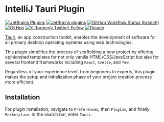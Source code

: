 # IntelliJ Tauri Plugin

[![JetBrains Plugins](https://img.shields.io/jetbrains/plugin/v/21659-tauri)](https://plugins.jetbrains.com/plugin/21659-tauri)
[![JetBrains plugins](https://img.shields.io/jetbrains/plugin/d/21659-tauri)](https://plugins.jetbrains.com/plugin/21659-tauri/versions)
[![GitHub Workflow Status (branch)](https://img.shields.io/github/actions/workflow/status/KartanHQ/intellij-tauri/build.yml?branch=master)](https://github.com/KartanHQ/intellij-tauri/actions/workflows/build.yml)
[![GitHub](https://img.shields.io/github/license/KartanHQ/intellij-tauri)](https://github.com/KartanHQ/intellij-tauri/blob/master/LICENSE)
[![X (formerly Twitter) Follow](https://img.shields.io/badge/follow-%40nekofar-ffffff?logo=x&style=flat)](https://x.com/nekofar)
[![Donate](https://img.shields.io/badge/donate-nekofar.crypto-a2b9bc?logo=ko-fi&logoColor=white)](https://ud.me/nekofar.crypto)


<!-- Plugin description -->
[Tauri](https://tauri.app), an app construction toolkit, enables the development of software for all primary desktop operating systems using web technologies.

This plugin simplifies the process of scaffolding a new project by offering opinionated templates for not only vanilla HTML/CSS/JavaScript but also for several frontend frameworks including `React`, `Svelte`, and `Yew`.

Regardless of your experience level, from beginners to experts, this plugin makes the setup and initialization phase of your project creation process more efficient.
<!-- Plugin description end -->

## Installation

For plugin installation, navigate to `Preferences`, then `Plugins`, and finally `Marketplace`. In the search bar, enter `Tauri`.

